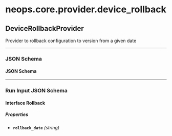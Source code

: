 # neops.core.provider.device_rollback
## DeviceRollbackProvider
Provider to rollback configuration to version from a given date

----------
### JSON Schema
#### JSON Schema



----------
### Run Input JSON Schema
#### Interface Rollback


##### Properties


- **`rollback_date`** *(string)*

